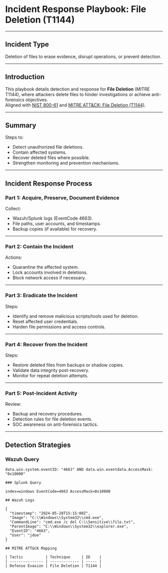 # Incident Response Playbook: File Deletion (T1144)

---

## Incident Type

Deletion of files to erase evidence, disrupt operations, or prevent detection.

---

## Introduction

This playbook details detection and response for **File Deletion** (MITRE T1144), where attackers delete files to hinder investigations or achieve anti-forensics objectives.  
Aligned with [NIST 800-61](https://nvlpubs.nist.gov/nistpubs/SpecialPublications/NIST.SP.800-61r2.pdf) and [MITRE ATT&CK: File Deletion (T1144)](https://attack.mitre.org/techniques/T1144/).

---

## Summary

Steps to:

- Detect unauthorized file deletions.
- Contain affected systems.
- Recover deleted files where possible.
- Strengthen monitoring and prevention mechanisms.

---

## Incident Response Process

### Part 1: Acquire, Preserve, Document Evidence

Collect:

- Wazuh/Splunk logs (EventCode 4663).
- File paths, user accounts, and timestamps.
- Backup copies (if available) for recovery.

---

### Part 2: Contain the Incident

Actions:

- Quarantine the affected system.
- Lock accounts involved in deletions.
- Block network access if necessary.

---

### Part 3: Eradicate the Incident

Steps:

- Identify and remove malicious scripts/tools used for deletion.
- Reset affected user credentials.
- Harden file permissions and access controls.

---

### Part 4: Recover from the Incident

Steps:

- Restore deleted files from backups or shadow copies.
- Validate data integrity post-recovery.
- Monitor for repeat deletion attempts.

---

### Part 5: Post-Incident Activity

Review:

- Backup and recovery procedures.
- Detection rules for file deletion events.
- SOC awareness on anti-forensics tactics.

---

## Detection Strategies

### Wazuh Query

```kql
data.win.system.eventID: "4663" AND data.win.eventdata.AccessMask: "0x10000"

### Splunk Query

index=windows EventCode=4663 AccessMask=0x10000

## Wazuh Logs

{
  "timestamp": "2024-05-28T15:15:00Z",
  "Image": "C:\\Windows\\System32\\cmd.exe",
  "CommandLine": "cmd.exe /c del C:\\Sensitive\\file.txt",
  "ParentImage": "C:\\Windows\\System32\\explorer.exe",
  "EventID": "4663",
  "User": "jdoe"
}

## MITRE ATT&CK Mapping

| Tactic          | Technique     | ID    |
| --------------- | ------------- | ----- |
| Defense Evasion | File Deletion | T1144 |
